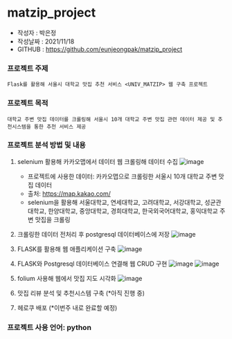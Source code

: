 # matzip_project
  - 작성자 : 박은정
  - 작성날짜 : 2021/11/18
  - GITHUB : https://github.com/eunjeongpak/matzip_project
 
### 프로젝트 주제
    Flask를 활용해 서울시 대학교 맛집 추천 서비스 <UNIV_MATZIP> 웹 구축 프로젝트
    
### 프로젝트 목적
    대학교 주변 맛집 데이터를 크롤링해 서울시 10개 대학교 주변 맛집 관련 데이터 제공 및 추천시스템을 통한 추천 서비스 제공

### 프로젝트 분석 방법 및 내용 
  1. selenium 활용해 카카오맵에서 데이터 웹 크롤링해 데이터 수집
    ![image](https://user-images.githubusercontent.com/76864400/142368454-9128e314-23b9-48dc-b807-ffad80c628f2.png)
    
      - 프로젝트에 사용한 데이터: 카카오맵으로 크롤링한 서울시 10개 대학교 주변 맛집 데이터
      - 출처: https://map.kakao.com/
      - selenium을 활용해 서울대학교, 연세대학교, 고려대학교, 서강대학교, 성균관대학교, 한양대학교, 중앙대학교, 경희대학교, 한국외국어대학교, 홍익대학교 주변 맛집을 크롤링
     

  2. 크롤링한 데이터 전처리 후 postgresql 데이터베이스에 저장
    ![image](https://user-images.githubusercontent.com/76864400/141224642-0ff09948-7428-40d4-8a07-e2c81d06cb07.png)
    
  3. FLASK를 활용해 웹 애플리케이션 구축
    ![image](https://user-images.githubusercontent.com/76864400/142368911-e388b318-8edb-47e7-ac25-87791b2d7591.png)

  4. FLASK와 Postgresql 데이터베이스 연결해 웹 CRUD 구현
    ![image](https://user-images.githubusercontent.com/76864400/142374867-9e4f8074-86cb-4edd-a2a9-2392fd6c97a8.png)
    ![image](https://user-images.githubusercontent.com/76864400/142375045-8ac9c94a-ac63-4a8c-acbf-bed8b7055635.png)


  5. folium 사용해 웹에서 맛집 지도 시각화
    ![image](https://user-images.githubusercontent.com/76864400/142374969-675463f6-fc70-4ea6-822d-edd5daa01fa0.png)

  
  6. 맛집 리뷰 분석 및 추천시스템 구축 (*아직 진행 중)
  
  7. 헤로쿠 배포 (*이번주 내로 완료할 예정)


### 프로젝트 사용 언어: python








